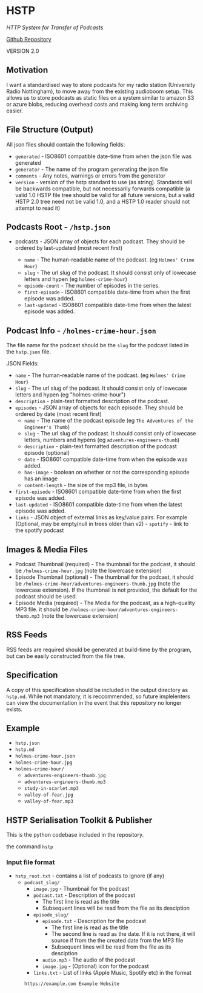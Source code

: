 # HSTP

*HTTP System for Transfer of Podcasts*

[Github Repository](https://github.com/URN/hstp)

VERSION 2.0

## Motivation

I want a standardised way to store podcasts for my radio station (University Radio Nottingham), to move away from the existing audioboom setup. This allows us to store podcasts as static files on a system similar to amazon S3 or azure blobs, reducing overhead costs and making long term archiving easier.

## File Structure (Output)

All json files should contain the following fields:

-   `generated` - ISO8601 compatible date-time from when the json file
    was generated
-   `generator` - The name of the program generating the json file
-   `comments` - Any notes, warnings or errors from the generator
-   `version` - version of the hstp standard to use (as string). Standards will be backwards compatible, but not necessarily forwards compatible (a valid 1.0 HSTP file tree should be valid for all future versions, but a valid HSTP 2.0 tree need not be valid 1.0, and a HSTP 1.0 reader should not attempt to read it)

## Podcasts Root - `/hstp.json`

-   podcasts - JSON array of objects for each podcast. They should be
    ordered by last-updated (most recent first)

    -   `name` - The human-readable name of the podcast. (eg `Holmes' Crime Hour`)
    -   `slug` - The url slug of the podcast. It should consist only of lowecase letters and hypen (eg `holmes-crime-hour`)
    -   `episode-count` - The number of episodes in the series.
    -   `first-episode` - ISO8601 compatible date-time from when the first episode was added.
    -   `last-updated` - ISO8601 compatible date-time from when the latest episode was added.

## Podcast Info - `/holmes-crime-hour.json`

The file name for the podcast should be the `slug` for the podcast
listed in the `hstp.json` file.

JSON Fields:

-   `name` - The human-readable name of the podcast. (eg `Holmes' Crime Hour`)
-   `slug` - The url slug of the podcast. It should consist only of lowecase letters and hypen (eg "holmes-crime-hour")
-   `description` - plain-text formatted description of the podcast.
-   `episodes` - JSON array of objects for each episode. They should be ordered by date (most recent first)
    -   `name` - The name of the podcast episode (eg `The Adventures of the Engineer's Thumb`)
    -   `slug` - The url slug of the podcast. It should consist only of lowecase letters, numbers and hypens (eg `adventures-engineers-thumb`)
    -   `description` - plain-text formatted description of the podcast episode (optional)
    -   `date` - ISO8601 compatible date-time from when the episode was added.
    -   `has-image` -  boolean on whether or not the corresponding episode has an image
    -   `content-length` - the size of the mp3 file, in bytes
-   `first-episode` - ISO8601 compatible date-time from when the first episode was added.
-   `last-updated` - ISO8601 compatible date-time from when the latest episode was added.
-    `links` - JSON object of external links as key/value pairs. For example (Optional, may be empty/null in trees older than v2)
    -   `spotify` -  link to the spotify podcast

## Images & Media Files

-   Podcast Thumbnail (required) - The thumbnail for the podcast, it should be `/holmes-crime-hour.jpg` (note the lowercase extension)
-   Episode Thumbnail (optional) - The thumbnail for the podcast, it should be `/holmes-crime-hour/adventures-engineers-thumb.jpg` (note the lowercase extension). If the thumbnail is not provided, the default for the podcast should be used.
-   Episode Media (required) - The Media for the podcast, as a high-quality MP3 file. it should be `/holmes-crime-hour/adventures-engineers-thumb.mp3` (note the lowercase extension)

## RSS Feeds

RSS feeds are required should be generated at build-time by the program, but can be easily constructed from the file tree.

## Specification

A copy of this specification should be included in the output directory as `hstp.md`. While not mandatory, it is reccommended, so future implelenters can view the documentation in the event that this repository no longer exists.

## Example

-   `hstp.json`
-   `hstp.md`
-   `holmes-crime-hour.json`
-   `holmes-crime-hour.jpg`
-   `holmes-crime-hour/`
    -   `adventures-engineers-thumb.jpg`
    -   `adventures-engineers-thumb.mp3`
    -   `study-in-scarlet.mp3`
    -   `valley-of-fear.jpg`
    -   `valley-of-fear.mp3`

## HSTP Serialisation Toolkit & Publisher

This is the python codebase included in the repository.

the command `hstp` 

### Input file format

-   `hstp_root.txt` - contains a list of podcasts to ignore (if any)
    -   `podcast_slug/`
        -   `image.jpg` - Thumbnail for the podcast
        -   `podcast.txt` - Description of the podcast
            -   The first line is read as the title
            -   Subsequent lines will be read from the file as its desciption
        -   `episode_slug/`
             -   `episode.txt` - Description for the podcast
                 -   The first line is read as the title
                 -   The second line is read as the date. If it is not there, it will source if from the the created date from the MP3 file
                 -   Subsequent lines will be read from the file as its desciption
             -   `audio.mp3` - The audio of the podcast
             -   `image.jpg` - (Optional) icon for the podcast
        -   `links.txt` - List of links (Apple Music, Spotify etc) in the format 
        ```
        https://example.com Example Website
        ```
